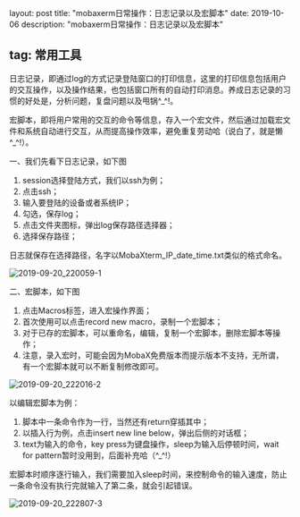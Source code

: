 layout: post
title: "mobaxerm日常操作：日志记录以及宏脚本"
date: 2019-10-06 
description: "mobaxerm日常操作：日志记录以及宏脚本"

## tag: 常用工具 

日志记录，即通过log的方式记录登陆窗口的打印信息，这里的打印信息包括用户的交互操作，以及操作结果，也包括窗口所有的自动打印消息。养成日志记录的习惯的好处是，分析问题，复盘问题以及甩锅^_^!。

宏脚本，即将用户常用的交互的命令等信息，存入一个宏文件，然后通过加载宏文件和系统自动进行交互，从而提高操作效率，避免重复劳动哈（说白了，就是懒^_^!）。

一、我们先看下日志记录，如下图

1. session选择登陆方式，我们以ssh为例；
2. 点击ssh；
3. 输入要登陆的设备或者系统IP；
4. 勾选，保存log；
5. 点击文件夹图标，弹出log保存路径选择器；
6. 选择保存路径；

日志就保存在选择路径，名字以MobaXterm_IP_date_time.txt类似的格式命名。

![2019-09-20_220059-1](E:\github\myblog\images\posts\2019-09-20_220059-1.png)

二、宏脚本，如下图

1. 点击Macros标签，进入宏操作界面；
2. 首次使用可以点击record new macro，录制一个宏脚本；
3. 对于已存的宏脚本，可以重命名，编辑，复制一个宏脚本，删除宏脚本等操作；
4. 注意，录入宏时，可能会因为MobaX免费版本而提示版本不支持，无所谓，有一个宏脚本就可以不断复制修改即可。

![2019-09-20_222016-2](E:\github\myblog\images\posts\2019-09-20_222016-2.png)

以编辑宏脚本为例：

1. 脚本中一条命令作为一行，当然还有return穿插其中；
2. 以插入行为例，点击insert new line below，弹出后侧的对话框；
3. text为输入的命令，key press为键盘操作，sleep为输入后停顿时间，wait for pattern暂时没用到，后面补充哈（^_^!）

宏脚本时顺序逐行输入，我们需要加入sleep时间，来控制命令的输入速度，防止一条命令没有执行完就输入了第二条，就会引起错误。

![2019-09-20_222807-3](E:\github\myblog\images\posts\2019-09-20_222807-3.png)







